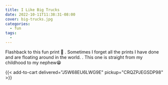 ```yaml
---
title: I Like Big Trucks
date: 2022-10-11T11:38:31-08:00
cover: big-trucks.jpg
categories:
  - fun
tags:
  - 
---
```


Flashback to this fun print 🧡
.
Sometimes I forget all the prints I have done and are floating around in the world.
.
This one is straight from my childhood to my nephew😁

<!--more-->

{{< add-to-cart delivered="J5W68EU6LWG9E" pickup="CRQZPJEGSDP98" >}}
